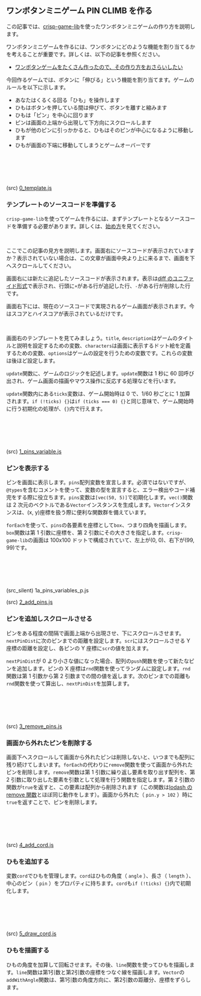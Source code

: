 ## ワンボタンミニゲーム PIN CLIMB を作る

この記事では、[crisp-game-lib](https://github.com/abagames/crisp-game-lib)を使ったワンボタンミニゲームの作り方を説明します。

ワンボタンミニゲームを作るには、ワンボタンにどのような機能を割り当てるかを考えることが重要です。詳しくは、以下の記事を参照ください。

- [ワンボタンゲームをたくさん作ったので、その作り方をおさらいしたい](https://aba.hatenablog.com/entry/2021/08/08/195706)

今回作るゲームでは、ボタンに「伸びる」という機能を割り当てます。ゲームのルールを以下に示します。

- あなたはくるくる回る「ひも」を操作します
- ひもはボタンを押している間は伸びて、ボタンを離すと縮みます
- ひもは「ピン」を中心に回ります
- ピンは画面の上端から出現して下方向にスクロールします
- ひもが他のピンに引っかかると、ひもはそのピンが中心になるように移動します
- ひもが画面の下端に移動してしまうとゲームオーバーです

<br><br><br><br>

(src) [0_template.js](./src/0_template.js)

### テンプレートのソースコードを準備する

`crisp-game-lib`を使ってゲームを作るには、まずテンプレートとなるソースコードを準備する必要があります。詳しくは、[始め方](https://github.com/abagames/crisp-game-lib/blob/master/README_ja.md#%E5%A7%8B%E3%82%81%E6%96%B9)を見てください。

<br>

ここでこの記事の見方を説明します。画面右にソースコードが表示されていますか？表示されていない場合は、この文章が画面中央より上に来るまで、画面を下へスクロールしてください。

画面右には新たに追記したソースコードが表示されます。表示は[diff のユニファイド形式](<https://ja.wikipedia.org/wiki/Diff#%E3%83%A6%E3%83%8B%E3%83%95%E3%82%A1%E3%82%A4%E3%83%89%E5%BD%A2%E5%BC%8F_(Unified_format)>)で表示され、行頭に`+`がある行が追記した行、`-`がある行が削除した行です。

画面右下には、現在のソースコードで実現されるゲーム画面が表示されます。今はスコアとハイスコアが表示されているだけです。

<br>

画面右のテンプレートを見てみましょう。`title`, `description`はゲームのタイトルと説明を設定するための変数、`characters`は画面に表示するドット絵を定義するための変数、`options`はゲームの設定を行うための変数です。これらの変数は後ほど設定します。

`update`関数に、ゲームのロジックを記述します。`update`関数は 1 秒に 60 回呼び出され、ゲーム画面の描画やマウス操作に反応する処理などを行います。

`update`関数内にある`ticks`変数は、ゲーム開始時は 0 で、1/60 秒ごとに 1 加算されます。`if (!ticks) {}`は`if (ticks === 0) {}`と同じ意味で、ゲーム開始時に行う初期化の処理が、`{}`内で行えます。

<br><br><br><br>

(src) [1_pins_variable.js](./src/1_pins_variable.js)

### ピンを表示する

ピンを画面に表示します。`pins`配列変数を宣言します。必須ではないですが、`@types`を含むコメントを使って、変数の型を宣言すると、エラー検出やコード補完をする際に役立ちます。`pins`変数は`[vec(50, 5)]`で初期化します。`vec()`関数は 2 次元のベクトルである`Vector`インスタンスを生成します。`Vector`インスタンスは、(x, y)座標を扱う際に便利な関数群を備えています。

`forEach`を使って、`pins`の各要素を座標として`box`、つまり四角を描画します。`box`関数は第 1 引数に座標を、第 2 引数にその大きさを指定します。`crisp-game-lib`の画面は 100x100 ドットで構成されていて、左上が(0, 0)、右下が(99, 99)です。

<br><br><br><br>

(src_silent) 1a_pins_variables_p.js

(src) [2_add_pins.js](./src/2_add_pins.js)

### ピンを追加しスクロールさせる

ピンをある程度の間隔で画面上端から出現させ、下にスクロールさせます。`nextPinDist`に次のピンまでの距離を設定します。`scr`にはスクロールさせる Y 座標の距離を設定し、各ピンの Y 座標に`scr`の値を加えます。

`nextPinDist`が 0 より小さな値になった場合、配列の`push`関数を使って新たなピンを追加します。ピンの X 座標は`rnd`関数を使ってランダムに設定します。`rnd`関数は第 1 引数から第 2 引数までの間の値を返します。次のピンまでの距離も`rnd`関数を使って算出し、`nextPinDist`を加算します。

<br><br><br><br>

(src) [3_remove_pins.js](./src/3_remove_pins.js)

### 画面から外れたピンを削除する

画面下へスクロールして画面から外れたピンは削除しないと、いつまでも配列に残り続けてしまいます。`forEach`の代わりに`remove`関数を使って画面から外れたピンを削除します。`remove`関数は第 1 引数に繰り返し要素を取り出す配列を、第 2 引数に取り出した要素を引数として処理を行う関数を指定します。第 2 引数の関数が`true`を返すと、この要素は配列から削除されます（この関数は[lodash の remove 関数](https://lodash.com/docs/#remove)とほぼ同じ動作をします）。画面から外れた（ `pin.y > 102` ）時に`true`を返すことで、ピンを削除します。

<br><br><br><br>

(src) [4_add_cord.js](./src/4_add_cord.js)

### ひもを追加する

変数`cord`でひもを管理します。`cord`はひもの角度（ `angle` ）、長さ（ `length` ）、中心のピン（ `pin` ）をプロパティに持ちます。`cord`も`if (!ticks) {}`内で初期化します。

<br><br><br><br>

(src) [5_draw_cord.js](./src/4_draw_cord.js)

### ひもを描画する

ひもの角度を加算して回転させます。その後、`line`関数を使ってひもを描画します。`line`関数は第1引数と第2引数の座標をつなぐ線を描画します。`Vector`の`addWithAngle`関数は、第1引数の角度方向に、第2引数の距離分、座標をずらします。

<br><br><br><br><br><br><br><br><br><br>
<br><br><br><br><br><br><br><br><br><br>
